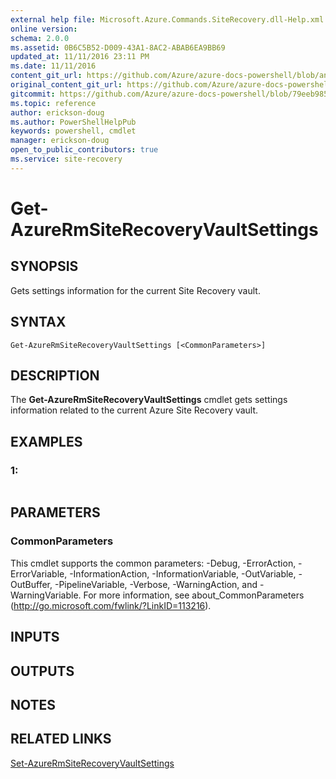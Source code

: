 ```yaml
---
external help file: Microsoft.Azure.Commands.SiteRecovery.dll-Help.xml
online version:
schema: 2.0.0
ms.assetid: 0B6C5B52-D009-43A1-8AC2-ABAB6EA9BB69
updated_at: 11/11/2016 23:11 PM
ms.date: 11/11/2016
content_git_url: https://github.com/Azure/azure-docs-powershell/blob/anne052617/azureps-cmdlets-docs/ResourceManager/AzureRM.SiteRecovery/v2.1.0/Get-AzureRmSiteRecoveryVaultSettings.md
original_content_git_url: https://github.com/Azure/azure-docs-powershell/blob/anne052617/azureps-cmdlets-docs/ResourceManager/AzureRM.SiteRecovery/v2.1.0/Get-AzureRmSiteRecoveryVaultSettings.md
gitcommit: https://github.com/Azure/azure-docs-powershell/blob/79eeb985ea480979357fb4695832a0c3d29a48bf
ms.topic: reference
author: erickson-doug
ms.author: PowerShellHelpPub
keywords: powershell, cmdlet
manager: erickson-doug
open_to_public_contributors: true
ms.service: site-recovery
---
```


# Get-AzureRmSiteRecoveryVaultSettings

## SYNOPSIS
Gets settings information for the current Site Recovery vault.

## SYNTAX

```
Get-AzureRmSiteRecoveryVaultSettings [<CommonParameters>]
```

## DESCRIPTION
The **Get-AzureRmSiteRecoveryVaultSettings** cmdlet gets settings information related to the current Azure Site Recovery vault.

## EXAMPLES

### 1:
```

```

## PARAMETERS

### CommonParameters
This cmdlet supports the common parameters: -Debug, -ErrorAction, -ErrorVariable, -InformationAction, -InformationVariable, -OutVariable, -OutBuffer, -PipelineVariable, -Verbose, -WarningAction, and -WarningVariable. For more information, see about_CommonParameters (http://go.microsoft.com/fwlink/?LinkID=113216).

## INPUTS

## OUTPUTS

## NOTES

## RELATED LINKS

[Set-AzureRmSiteRecoveryVaultSettings](./Set-AzureRmSiteRecoveryVaultSettings.md)


